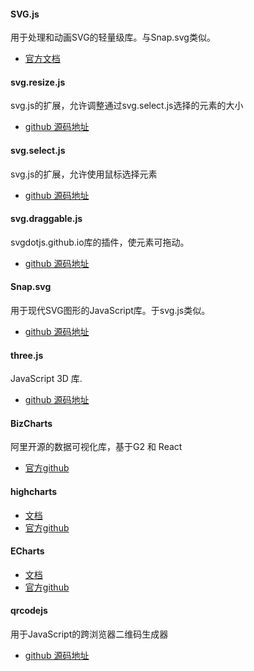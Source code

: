 
#### SVG.js
用于处理和动画SVG的轻量级库。与Snap.svg类似。
+ [官方文档](https://svgjs.com/docs/3.0/)

#### svg.resize.js
svg.js的扩展，允许调整通过svg.select.js选择的元素的大小
+ [github 源码地址](https://github.com/fuzzyma/svg.resize.js)

#### svg.select.js
svg.js的扩展，允许使用鼠标选择元素
+ [github 源码地址](https://github.com/svgdotjs/svg.select.js)

#### svg.draggable.js
svgdotjs.github.io库的插件，使元素可拖动。
+ [github 源码地址](https://github.com/svgdotjs/svg.draggable.js)

#### Snap.svg
用于现代SVG图形的JavaScript库。于svg.js类似。
+ [github 源码地址](https://github.com/adobe-webplatform/Snap.svg)

#### three.js
JavaScript 3D 库.
+ [github 源码地址](https://github.com/mrdoob/three.js)

#### BizCharts
阿里开源的数据可视化库，基于G2 和 React
+ [官方github](https://github.com/alibaba/BizCharts)

#### highcharts
+ [文档](https://www.highcharts.com.cn/)
+ [官方github](https://github.com/highcharts/highcharts)

#### ECharts
+ [文档](https://echarts.apache.org/zh/index.html)
+ [官方github](https://github.com/apache/incubator-echarts)

#### qrcodejs
用于JavaScript的跨浏览器二维码生成器
+ [github 源码地址](https://github.com/davidshimjs/qrcodejs)
